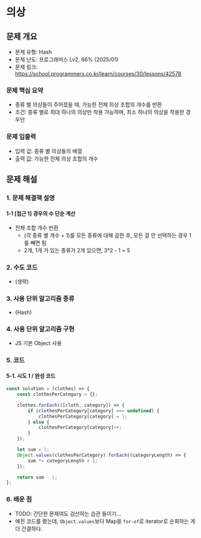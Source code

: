 # 의상

## 문제 개요

-   문제 유형: Hash
-   문제 난도: 프로그래머스 Lv2, 66% (2025/01)
-   문제 링크: https://school.programmers.co.kr/learn/courses/30/lessons/42578

### 문제 핵심 요약

-   종류 별 의상들이 주어졌을 때, 가능한 전체 의상 조합의 개수를 반환
-   조건: 종류 별로 최대 하나의 의상만 착용 가능하며, 최소 하나의 의상을 착용한 경우만

### 문제 입출력

-   입력 값: 종류 별 의상들의 배열
-   출력 값: 가능한 전체 의상 조합의 개수

## 문제 해설

### 1. 문제 해결책 설명

#### 1-1 [접근 1] 경우의 수 단순 계산

-   전체 조합 개수 반환
    -   (각 종류 별 개수 + 1)를 모든 종류에 대해 곱한 후, 모든 걸 안 선택하는 경우 1를 빼면 됨
    -   2개, 1개 가 있는 종류가 2개 있으면, 3\*2 - 1 = 5

### 2. 수도 코드

-   (생략)

### 3. 사용 단위 알고리즘 종류

-   (Hash)

### 4. 사용 단위 알고리즘 구현

-   JS 기본 Object 사용

### 5. 코드

#### 5-1. 시도 1 / 완성 코드

```js
const solution = (clothes) => {
    const clothesPerCategory = {};

    clothes.forEach(([cloth, category]) => {
        if (clothesPerCategory[category] === undefined) {
            clothesPerCategory[category] = 1;
        } else {
            clothesPerCategory[category]++;
        }
    });

    let sum = 1;
    Object.values(clothesPerCategory).forEach((categoryLength) => {
        sum *= categoryLength + 1;
    });

    return sum - 1;
};
```

### 6. 배운 점

-   TODO: 간단한 문제여도 검산하는 습관 들이기...
-   예전 코드를 봤는데, `Object.values`보다 Map을 `for-of`로 iterator로 순회하는 게 더 간결하다.
